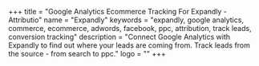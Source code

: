 +++
title = "Google Analytics Ecommerce Tracking For Expandly - Attributio"
name = "Expandly"
keywords = "expandly, google analytics, commerce, ecommerce, adwords, facebook, ppc, attribution, track leads, conversion tracking"
description = "Connect Google Analytics with Expandly to find out where your leads are coming from. Track leads from the source - from search to ppc."
logo = ""
+++
